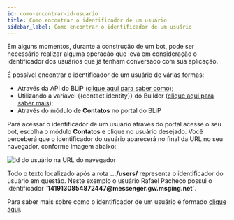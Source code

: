 ```yaml
---
id: como-encontrar-id-usuario
title: Como encontrar o identificador de um usuário
sidebar_label: Como encontrar o identificador de um usuário
---
```


Em alguns momentos, durante a construção de um bot, pode ser necessário realizar alguma operação que leva em consideração o identificador dos usuários que já tenham conversado com sua aplicação.

É possível encontrar o identificador de um usuário de várias formas:

* Através da API do BLiP ([clique aqui para saber como](https://docs.blip.ai/#get-contacts-with-paging));
* Utilizando a variável {{contact.identity}} do Builder ([clique aqui para saber mais](https://help.blip.ai/hc/pt-br/articles/360000697731--Builder-Vis%C3%A3o-geral-das-vari%C3%A1veis));
* Através do módulo de **Contatos** no portal do BLiP

Para acessar o identificador de um usuário através do portal acesse o seu bot, escolha o módulo **Contatos** e clique no usuário desejado. Você perceberá que o identificador do usuário aparecerá no final da URL no seu navegador, conforme imagem abaixo:

![Id do usuário na URL do navegador](/img/management/management-como-encontrar-id-usuario-1.png)

Todo o texto localizado após a rota **.../users/** representa o identificador do usuário em questão. Neste exemplo o usuário Rafael Pacheco possui o identificador **\`1419130854872447@messenger<span>.</span>gw.msging.net\`**.

Para saber mais sobre como o identificador de um usuário é formado [clique aqui](https://docs.blip.ai/#addressing).
